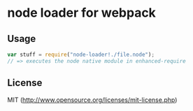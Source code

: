 # node loader for webpack

## Usage

``` javascript
var stuff = require("node-loader!./file.node");
// => executes the node native module in enhanced-require
```

## License

MIT (http://www.opensource.org/licenses/mit-license.php)
